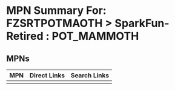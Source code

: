 



# MPN Summary For: FZSRTPOTMAOTH > SparkFun-Retired : POT_MAMMOTH

## MPNs
  

|MPN|Direct Links|Search Links|
| :--- | :--- | :--- |
||||
